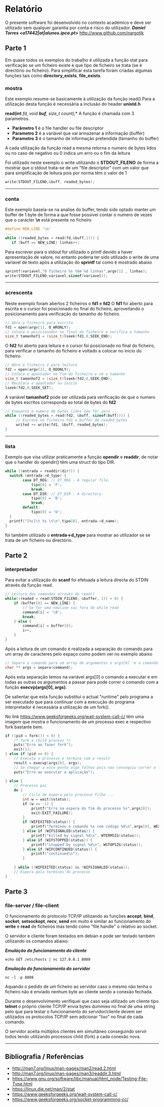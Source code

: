 # Relatório
O presente software foi desenvolvido no contexto académico e deve ser utilizado sem qualquer garantia por conta e risco do utilizador.
___Daniel Torres <a17442|at|alunos.ipca.pt>___
http://www.github.com/nargotik
## Parte 1

Em quase todos os exemplos do trabalho é utilizada a função stat para verificação se um ficheiro existe e que tipo de ficheiro se trata (se é directório ou ficheiro).
Para simplificar esta tarefa foram criadas algumas funções tais como **directory_exists**, **file_exists**.

### mostra
Este exemplo resume-se basicamente à utilização da função read()
Para a utilização desta função é necessária a inclusão do header **unistd.h**

**read(int** _fd_**, void ***_buf_**, size_t** _count_**);**
A função é chamada com 3 parametros.
 - **Parâmetro 1** é o file handler ou file descriptor 
 - **Parametro 2** é a variável que vai armazenar a informação (buffer)
 - **Parametro 3** é o tamanho de informação pretendida (tamanho do buffer)

A cada utilização da função read a mesma retorna o numero de bytes lidos ou no caso de negativo ou 0 indica um erro ou o fim da leitura

Foi utilizado neste exemplo o write utilizando o **STDOUT_FILENO** de forma a mostrar que o stdout trata-se de um "file descriptor" com um valor que para simplificação de leitura pois por norma têm o valor de 1
```c
write(STDOUT_FILENO,&buff, readed_bytes);
```

---
### conta

Este exemplo baseia-se na analise do buffer, tendo sido optado manter um buffer de 1 byte de forma a que fosse possível contar o numero de vezes que o caracter **\n** está presente no ficheiro
```c
#define NEW_LINE '\n'
...
while ((readed_bytes = read(fd,&buff,1))) {
   if (buff == NEW_LINE) linhas++;
```

Para escrever para o stdout for utilizado o printf devido a haver apresentação de valore, no entanto poderia ter sido utilizado o write de uma variavel de texto após a utilização do **sprintf** tal como é mostrado abaixo
```c
sprintf(variavel,"O ficheiro %s têm %d linhas",argv[1] , linhas);
write(STDOUT_FILENO,variavel,sizeof(variavel));
```

---
### acrescenta
Neste exemplo foram abertos 2 ficheiros o **fd1** e **fd2**
O **fd1** foi aberto para escrita e o cursor foi posicionado no final do ficheiro, aproveitando o posicionamento para verificação do tamanho do ficheiro.
```c
// Abre o ficheiro para escrita
fd1 = open(argv[1], O_WRONLY);
// Coloca o posicionador no final do ficheiro e verifica o tamanho
size_t tamanhof1 = (size_t)lseek(fd1,0,SEEK_END);
```
O **fd2** foi aberto para leitura e o cursor foi posicionado no final do ficheiro, para verificar o tamanho do ficheiro e voltado a colocar no inicio do ficheiro.
```c
// Abre o ficheiro 2 para leitura
fd2 = open(argv[2], O_RDONLY);
// Coloca o apontador no fim do ficheiro e vê o tamanho
size_t tamanhof2 = (size_t)lseek(fd2,0,SEEK_END); 
// Recoloca o apontador no inicio
lseek(fd2,0,SEEK_SET); 
```
A variável **tamanhof2** pode ser utilizada para verificação de que o numero de bytes escritos corresponda ao total de bytes do **fd2** 

```c
// Enquanto o numero de bytes lidos não fôr zero ...  
while ((readed_bytes = read(fd2, &buff, sizeof(buff)))) {
     // Escreve no ficheiro fd1 o buffer de readed_bytes
     writed += write(fd1, &buff, readed_bytes); 
}
```
---
### lista
Exemplo que visa utilizar praticamente a função **opendir** e **readdir**, de notar que o handler do opendir() têm uma struct do tipo DIR.
```c
while ((entrada = readdir(dir))) {
  switch (entrada->d_type) {
        case DT_REG: // DT_REG - A regular file.
            tipo[0] = 'F';
            break;
        case DT_DIR: // DT_DIR - A directory.
            tipo[0] = 'D';
            break;
        default:
            tipo[0] = 'U';
  }
  printf("[%c]\t %s \t\n",tipo[0], entrada->d_name);
}
```
foi também utilizado o **entrada->d_type** para mostrar ao utilizador se se trata de um ficheiro ou directório.

## Parte 2
### interpretador
Para evitar a utilização do **scanf** foi efetuada a leitura directa do STDIN através da função read.
```c
// Leitura dos comandos através do read()
while((readed = read(STDIN_FILENO, &buffer, 1)) > 0) {
    if (buffer[0] == NEW_LINE) {
        // Se for uma newline sai fora do while read
        command[i] = '\0';
        break;
    } else {
        command[i] = buffer[0];
        i++;
    }
}
```
Após a leitura de um comando é realizada a separação do comando para um array de caracteres pelo espaço como podem ver no exemplo abaixo
```c
// Separa o comando para um array de argumentos o args[0] 'e o comando
char ** args = separa(command);
```
Após esta separação temos na variável args[0] o comando a executar e em todas as outras os argumentos a passar para pode correr o comando com a função **execvp(args[0], args)**.

De salientar que esta função substitui o actual "runtime" pelo programa a ser executado que para continuar com a execução do programa interpretador é necessária a utilização de um fork().

No link https://www.geeksforgeeks.org/wait-system-call-c/ têm uma imagem que mostra o funcionamento de um processo exec e respectivo fork bastante bem.

```c
if ((pid = fork()) < 0) {
    /* fork a child process */
    puts("Erro ao fazer fork");
    exit(1);
} else if (pid == 0) {
    // Executa o processo e termina com o result
    result = execvp(args[0], args);
    // Se chegar a este ponto algo falhou pois nao conseguiu correr o ficheiro args[0]
    puts("Erro ao executar a aplicação");
    
} else {
    // Processo pai
    do {
        // Ciclo de espera pelo processo filho ...
        int w = wait(&status);
        if (w == -1) {
            printf("Erro na espera do fim do processo %s",args[0]);
            exit(EXIT_FAILURE);
        }
        if (WIFEXITED(status)) {
            printf("Terminou o comando %s com código %d\n",args[0], WEXITSTATUS(status));
        } else if (WIFSIGNALED(status)) {
            printf("killed by signal %d\n", WTERMSIG(status));
        } else if (WIFSTOPPED(status)) {
            printf("stopped by signal %d\n", WSTOPSIG(status));
        } else if (WIFCONTINUED(status)) {
            printf("continued\n");
        }
        
    } while (!WIFEXITED(status) && !WIFSIGNALED(status));
    // Espera pelo terminos do processo
}
```

## Parte 3
### file-server / file-client
O funcionamento do protocolo TCP/IP utilizando as funções **accept**, **bind**, **socket**, **setsockopt**, **recv**, **send** em muito é similar ao funcionamento do **write** e **read** de ficheiros mas tendo como "file handle" o relativo ao socket.

O servidor e cliente foram testados em debian e pode ser testado também utilizando os comandos abaixo:

***Emulação do funcionamento do cliente***
```
echo GET /etc/hosts | nc 127.0.0.1 8080
```
***Emulação do funcionamento do servidor***
```
nc -l -p 8000
```
Aquando o pedido de um ficheiro ao servidor caso o mesmo não tenha o ficheiro não é enviado nenhum byte ao cliente sendo a conexão fechada.

Durante o desenvolvimento verifiquei que caso seja utilizado um cliente tipo **telnet** o próprio cliente TCP/IP envia bytes dummies no final de uma string pelo que para testar o funcionamento do servidor/cliente devem ser utilizados os protocolos TCP/IP sem adicionar "lixo" no final de cada comando.

O servidor aceita múltiplos clientes em simultâneo conseguindo servir todos tendo utilizando processos child (fork) a cada conexão nova.

--- 
## Bibliografia / Referências
- http://man7.org/linux/man-pages/man2/read.2.html
- http://man7.org/linux/man-pages/man3/readdir.3.html
- https://www.gnu.org/software/libc/manual/html_node/Testing-File-Type.html
- https://linux.die.net/man/2/stat
- https://www.geeksforgeeks.org/wait-system-call-c/
- https://www.geeksforgeeks.org/socket-programming-cc/
